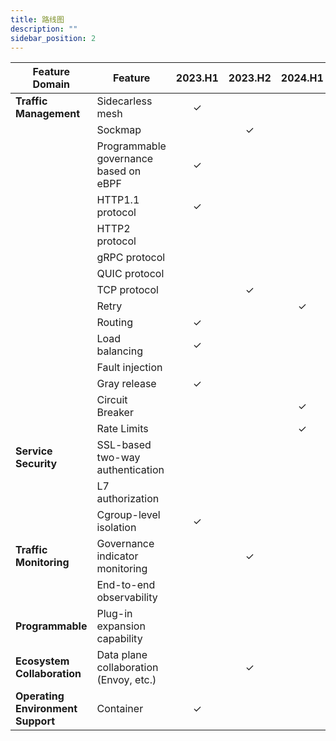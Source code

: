```yaml
---
title: 路线图
description: ""
sidebar_position: 2
---
```


| Feature Domain                    | Feature                                | 2023.H1 | 2023.H2 | 2024.H1 | 2024.H2 |
| --------------------------------- | -------------------------------------- | :-----: | :-----: | :-----: | :-----: |
| **Traffic Management**            | Sidecarless mesh                       |    ✓    |         |         |         |
|                                   | Sockmap                                |         |    ✓    |         |         |
|                                   | Programmable governance based on eBPF  |    ✓    |         |         |         |
|                                   | HTTP1.1 protocol                       |    ✓    |         |         |         |
|                                   | HTTP2 protocol                         |         |         |         |    ✓    |
|                                   | gRPC protocol                          |         |         |         |    ✓    |
|                                   | QUIC protocol                          |         |         |         |    ✓    |
|                                   | TCP protocol                           |         |    ✓    |         |         |
|                                   | Retry                                  |         |         |    ✓    |         |
|                                   | Routing                                |    ✓    |         |         |         |
|                                   | Load balancing                         |    ✓    |         |         |         |
|                                   | Fault injection                        |         |         |         |    ✓    |
|                                   | Gray release                           |    ✓    |         |         |         |
|                                   | Circuit Breaker                        |         |         |    ✓    |         |
|                                   | Rate Limits                            |         |         |    ✓    |         |
| **Service Security**              | SSL-based two-way authentication       |         |         |         |    ✓    |
|                                   | L7 authorization                       |         |         |         |    ✓    |
|                                   | Cgroup-level isolation                 |    ✓    |         |         |         |
| **Traffic Monitoring**            | Governance indicator monitoring        |         |    ✓    |         |         |
|                                   | End-to-end observability               |         |         |         |    ✓    |
| **Programmable**                  | Plug-in expansion capability           |         |         |         |    ✓    |
| **Ecosystem Collaboration**       | Data plane collaboration (Envoy, etc.) |         |    ✓    |         |         |
| **Operating Environment Support** | Container                              |    ✓    |         |         |         |
